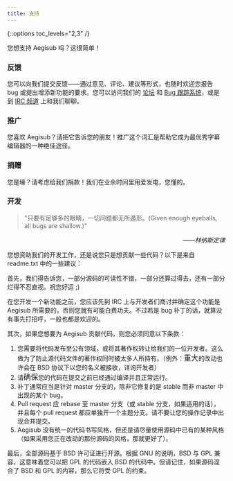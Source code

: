 ```yaml
---
title: 支持
---
```


{::options toc_levels="2,3" /}

您想支持 Aegisub 吗？这很简单！

### 反馈 ###

您可以向我们提交反馈——通过意见、评论、建议等形式，也随时欢迎您报告 bug 或提出增添新功能的要求。您可以访问我们的 [论坛](http://forums.aegisub.org) 和 [Bug 跟踪系统](http://devel.aegisub.org/)，或是到 [IRC 频道](irc://irc.rizon.net/aegisub) 上和我们聊聊。

### 推广 ###

您喜欢 Aegisub？请把它告诉您的朋友！推广这个词汇是帮助它成为最优秀字幕编辑器的一种绝佳途径。

### 捐赠 ###

您是壕？请考虑给我们捐款！我们在业余时间里用爱发电，您懂的。

### 开发 ###

> "只要有足够多的眼睛，一切问题都无所遁形。(Given enough eyeballs, all bugs are shallow.)"

<p align="right"><em>——林纳斯定律</em></p>

您想资助我们的开发工作，还是说您只是想贡献一些代码？以下是来自 readme.txt 中的一些建议：

首先，我们得告诉您，一部分源码的可读性不错，一部分还算过得去，还有一部分烂得不忍直视。祝您好运 ;)

在您开发一个新功能之前，您应该先到 IRC 上与开发者们商讨并确定这个功能是 Aegisub 所需要的，否则您就有可能白费功夫。不过若是 bug 补丁的话，就算没有事先打招呼，一般也都是欢迎的。

其次，如果您想要为 Aegisub 贡献代码，则您必须同意以下条款：

1.  您需要将代码发布至公有领域，或将其著作权转让给我们的一位开发者。这么做为了防止源代码文件的著作权同时被太多人所持有。（例外：<big>重大</big>的改动也许会在 BSD 协议下以您的名义被接收，详询开发者）
1.  请<big>确保</big>您的代码在提交之前已经通过编译并且正常运行。
1.  补丁通常应当是针对 master 分支的，除非它修复的是 stable 而非 master 中出现的某个 bug。
1.  Pull request 应 rebase 至 master 分支（或 stable 分支，如果适用的话），并且每个 pull request 都应单独开一个主题分支。请不要让您的操作记录中出现合并提交。
1.  Aegisub 没有统一的代码书写风格，但还是请尽量使用源码中已有的某种风格（如果采用您正在改动的那份源码的风格，那就更好了）。

最后，全部源码基于 BSD 许可证进行开源。根据 GNU 的说明，BSD 与 GPL 兼容，这意味着您可以把 GPL 的代码嵌入 BSD 的代码中。但请记住，如果源码混合了 BSD 和 GPL 的内容，那么它将受 GPL 的约束。

